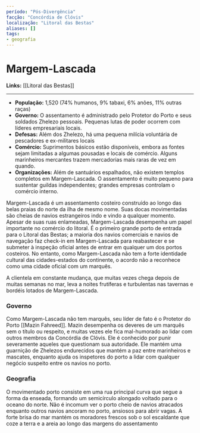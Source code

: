 ```yaml
---
período: "Pós-Divergência"
facção: "Concórdia de Clóvis"
localização: "Litoral das Bestas"
aliases: []
tags:
- geografia
---
```


# **Margem-Lascada**

**Links:** [[Litoral das Bestas]]

---
- **População:** 1,520 (74% humanos, 9% tabaxi, 6% anões, 11% outras raças)
- **Governo:** O assentamento é administrado pelo Protetor do Porto e seus soldados Zhelezo pessoais. Pequenas lutas de poder ocorrem com líderes empresariais locais.
- **Defesas:** Além dos Zhelezo, há uma pequena milícia voluntária de pescadores e ex-militares locais
- **Comércio:** Suprimentos básicos estão disponíveis, embora as fontes sejam limitadas a algumas pousadas e locais de comércio. Alguns marinheiros mercantes trazem mercadorias mais raras de vez em quando.
- **Organizações:** Além de santuários espalhados, não existem templos completos em Margem-Lascada. O assentamento é muito pequeno para sustentar guildas independentes; grandes empresas controlam o comércio interno.

Margem-Lascada é um assentamento costeiro construído ao longo das belas praias do norte da ilha de mesmo nome. Suas docas movimentadas são cheias de navios estrangeiros indo e vindo a qualquer momento. Apesar de suas ruas enlameadas, Margem-Lascada desempenha um papel importante no comércio do litoral. É o primeiro grande porto de entrada para o Litoral das Bestas; a maioria dos navios comerciais e navios de navegação faz check-in em Margem-Lascada para reabastecer e se submeter à inspeção oficial antes de entrar em qualquer um dos portos costeiros. No entanto, como Margem-Lascada não tem a forte identidade cultural das cidades-estados do continente, o acordo não a reconhece como uma cidade oficial com um marquês.

A clientela em constante mudança, que muitas vezes chega depois de muitas semanas no mar, leva a noites frutíferas e turbulentas nas tavernas e bordéis lotados de Margem-Lascada.

### **Governo**
Como Margem-Lascada não tem marquês, seu líder de fato é o Protetor do Porto [[Mazin Fahreed]]. Mazin desempenha os deveres de um marquês sem o título ou respeito, e muitas vezes ele fica mal-humorado ao lidar com outros membros da Concórdia de Clóvis. Ele é conhecido por punir severamente aqueles que questionam sua autoridade. Ele mantém uma guarnição de Zhelezos endurecidos que mantém a paz entre marinheiros e mascates, enquanto ajuda os inspetores do porto a lidar com qualquer negócio suspeito entre os navios no porto.

### **Geografia**
O movimentado porto consiste em uma rua principal curva que segue a forma da enseada, formando um semicírculo alongado voltado para o oceano do norte. Não é incomum ver o porto cheio de navios atracados enquanto outros navios ancoram no porto, ansiosos para abrir vagas. A forte brisa do mar mantém os moradores frescos sob o sol escaldante que coze a terra e a areia ao longo das margens do assentamento
